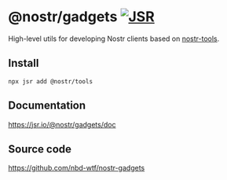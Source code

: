 # @nostr/gadgets [![JSR](https://jsr.io/badges/@nostr/gadgets)](https://jsr.io/@nostr/gadgets)

High-level utils for developing Nostr clients based on [nostr-tools](https://github.com/nbd-wtf/nostr-tools).

## Install

```
npx jsr add @nostr/tools
```

## Documentation

https://jsr.io/@nostr/gadgets/doc

## Source code

https://github.com/nbd-wtf/nostr-gadgets
